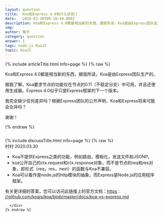```yaml
---
layout: question
title:  Koa和Express 4.0有什么区别？
date:   2020-03-30T09:18:49.000Z
description: Koa和Express 4.0都是相当新的东西，据我所读，Koa是由Express团队生产的。据我了解，Koa要求节点的功能仅在节点的0.11（不稳定...
img: 
author: 猴子
category: question
answer: 1
tags: node.js KoaJS
topic: KoaJS
---
```

<div class="article-root">
  <div class="article">
    {% include articleTitle.html info=page %}
    {% raw %}
    <div class="article-content"><p><font style="vertical-align: inherit;"><font style="vertical-align: inherit;">Koa和Express 4.0都是相当新的东西，据我所读，Koa是由Express团队生产的。</font></font></p>

<p><font style="vertical-align: inherit;"><font style="vertical-align: inherit;">据我了解，Koa要求节点的功能仅在节点的0.11（不稳定分支）中可用，并且还使用生成器。</font><font style="vertical-align: inherit;">Express 4.0似乎只是Express框架的下一个版本。</font></font></p>

<p><font style="vertical-align: inherit;"><font style="vertical-align: inherit;">我完全缺少任何差异吗？</font><font style="vertical-align: inherit;">根据Express团队的公开声明，Koa和Express将来可能会合并吗？</font></font></p>

<p><font style="vertical-align: inherit;"><font style="vertical-align: inherit;">谢谢！</font></font></p></div>
    {% endraw %}
  </div>
  <p style="height: 0;width:0;overflow: hidden;"> 第3841篇《Koa和Express 4.0有什么区别？》来自Winter(https://github.com/aiyld/aiyld.github.io)的站点</p>
  <div class="discuss-wrapper">
    {% include discussTitle.html info=page %}
    {% raw %}
    <div class="discuss-item">
        <div class="discuss-parent">
          <div class="discuss-meta">
            <span class="discuss-user">村村</span>
            <span class="discuss-time">2020.03.30</span>
          </div>
          <div class="discuss-comment"><ul>
<li><font style="vertical-align: inherit;"><font style="vertical-align: inherit;">Koa不提供Express之类的功能，例如路由，模板化，发送文件和JSONP。 </font></font></li>
<li><font style="vertical-align: inherit;"><font style="vertical-align: inherit;">koa公开自己的ctx.request和ctx.response对象，而不是节点的req和res对象，即形式（req，res，next）的函数与Koa不兼容。</font></font></li>
<li><font style="vertical-align: inherit;"><font style="vertical-align: inherit;">Koa可以看作是node.js的http模块的抽象，而Express是Node.js的应用程序框架。</font></font></li>
</ul>

<p><font style="vertical-align: inherit;"><font style="vertical-align: inherit;">有关更详细的答案，您可以访问此链接上的官方文档：</font><a href="https://github.com/koajs/koa/blob/master/docs/koa-vs-express.md" rel="nofollow noreferrer"><font style="vertical-align: inherit;">https</font></a><font style="vertical-align: inherit;"> :
 </font></font><a href="https://github.com/koajs/koa/blob/master/docs/koa-vs-express.md" rel="nofollow noreferrer"><font style="vertical-align: inherit;"><font style="vertical-align: inherit;">//github.com/koajs/koa/blob/master/docs/koa-vs-express.md</font></font></a></p></div>
        </div>
        
      </div>
    {% endraw %}
  </div>
<div>
